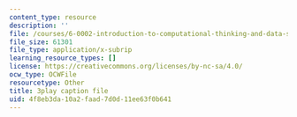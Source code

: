 ```yaml
---
content_type: resource
description: ''
file: /courses/6-0002-introduction-to-computational-thinking-and-data-science-fall-2016/4f8eb3da10a2faad7d0d11ee63f0b641_K2SC-WPdT6k.srt
file_size: 61301
file_type: application/x-subrip
learning_resource_types: []
license: https://creativecommons.org/licenses/by-nc-sa/4.0/
ocw_type: OCWFile
resourcetype: Other
title: 3play caption file
uid: 4f8eb3da-10a2-faad-7d0d-11ee63f0b641
---
```

